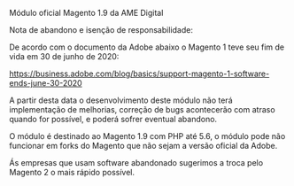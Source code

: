 Módulo oficial Magento 1.9 da AME Digital

Nota de abandono e isenção de responsabilidade:

De acordo com o documento da Adobe abaixo o Magento 1 teve seu fim de vida em 30 de junho de 2020: 

https://business.adobe.com/blog/basics/support-magento-1-software-ends-june-30-2020

A partir desta data o desenvolvimento deste módulo não terá implementação de melhorias, correção de bugs acontecerão com atraso quando for possível, e poderá sofrer eventual abandono.

O módulo é destinado ao Magento 1.9 com PHP até 5.6, o módulo pode não funcionar em forks do Magento que não sejam a versão oficial da Adobe.

Ás empresas que usam software abandonado sugerimos a troca pelo Magento 2 o mais rápido possível.